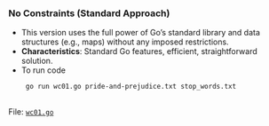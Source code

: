 ### **No Constraints (Standard Approach)**
   - This version uses the full power of Go’s standard library and data structures (e.g., maps) without any imposed restrictions.
   - **Characteristics**: Standard Go features, efficient, straightforward solution.
   - To run code
     ```bash
      go run wc01.go pride-and-prejudice.txt stop_words.txt
   
   File: [`wc01.go`](./wc01.go)
